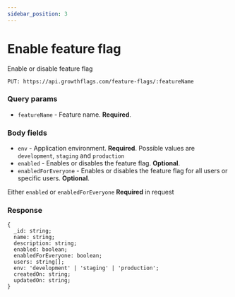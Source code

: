 ```yaml
---
sidebar_position: 3
---
```


# Enable feature flag

Enable or disable feature flag

`PUT: https://api.growthflags.com/feature-flags/:featureName`

### Query params

- `featureName` - Feature name. **Required**.

### Body fields

- `env` - Application environment. **Required**. Possible values are `development`, `staging` and `production`
- `enabled` - Enables or disables the feature flag. **Optional**.
- `enabledForEveryone` - Enables or disables the feature flag for all users or specific users. **Optional**.

Either `enabled` or `enabledForEveryone` **Required** in request

### Response

```
{
  _id: string;
  name: string;
  description: string;
  enabled: boolean;
  enabledForEveryone: boolean;
  users: string[];
  env: 'development' | 'staging' | 'production';
  createdOn: string;
  updatedOn: string;
}
```
